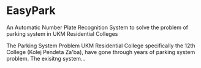 # EasyPark
An Automatic Number Plate Recognition System to solve the problem of parking system in UKM Residential Colleges

The Parking System Problem
UKM Residential College specifically the 12th College (Kolej Pendeta Za'ba), have gone through years of parking system problem. The exisitng system...
